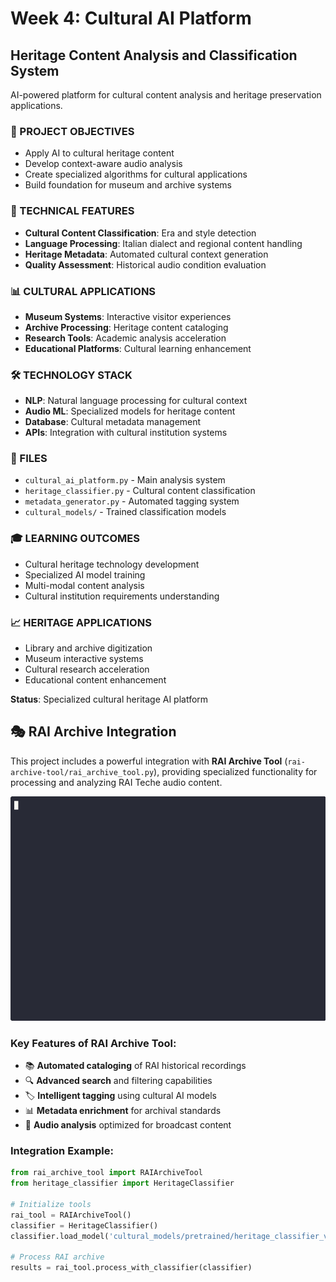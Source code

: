 # Week 4: Cultural AI Platform

## Heritage Content Analysis and Classification System
AI-powered platform for cultural content analysis and heritage preservation applications.

### 🎯 PROJECT OBJECTIVES
- Apply AI to cultural heritage content
- Develop context-aware audio analysis
- Create specialized algorithms for cultural applications
- Build foundation for museum and archive systems

### 🔧 TECHNICAL FEATURES
- **Cultural Content Classification**: Era and style detection
- **Language Processing**: Italian dialect and regional content handling
- **Heritage Metadata**: Automated cultural context generation
- **Quality Assessment**: Historical audio condition evaluation

### 📊 CULTURAL APPLICATIONS
- **Museum Systems**: Interactive visitor experiences
- **Archive Processing**: Heritage content cataloging
- **Research Tools**: Academic analysis acceleration
- **Educational Platforms**: Cultural learning enhancement

### 🛠️ TECHNOLOGY STACK
- **NLP**: Natural language processing for cultural context
- **Audio ML**: Specialized models for heritage content
- **Database**: Cultural metadata management
- **APIs**: Integration with cultural institution systems

### 📁 FILES
- `cultural_ai_platform.py` - Main analysis system
- `heritage_classifier.py` - Cultural content classification
- `metadata_generator.py` - Automated tagging system
- `cultural_models/` - Trained classification models

### 🎓 LEARNING OUTCOMES
- Cultural heritage technology development
- Specialized AI model training
- Multi-modal content analysis
- Cultural institution requirements understanding

### 📈 HERITAGE APPLICATIONS
- Library and archive digitization
- Museum interactive systems
- Cultural research acceleration
- Educational content enhancement

**Status**: Specialized cultural heritage AI platform


## 🎭 RAI Archive Integration

This project includes a powerful integration with **RAI Archive Tool** (`rai-archive-tool/rai_archive_tool.py`), providing specialized functionality for processing and analyzing RAI Teche audio content.

![Demo del RAI Archive Tool](../../docs/demo-rai.gif)

### Key Features of RAI Archive Tool:
- 📚 **Automated cataloging** of RAI historical recordings
- 🔍 **Advanced search** and filtering capabilities  
- 🏷️ **Intelligent tagging** using cultural AI models
- 📊 **Metadata enrichment** for archival standards
- 🎵 **Audio analysis** optimized for broadcast content

### Integration Example:
```python
from rai_archive_tool import RAIArchiveTool
from heritage_classifier import HeritageClassifier

# Initialize tools
rai_tool = RAIArchiveTool()
classifier = HeritageClassifier()
classifier.load_model('cultural_models/pretrained/heritage_classifier_v1.pkl')

# Process RAI archive
results = rai_tool.process_with_classifier(classifier)
